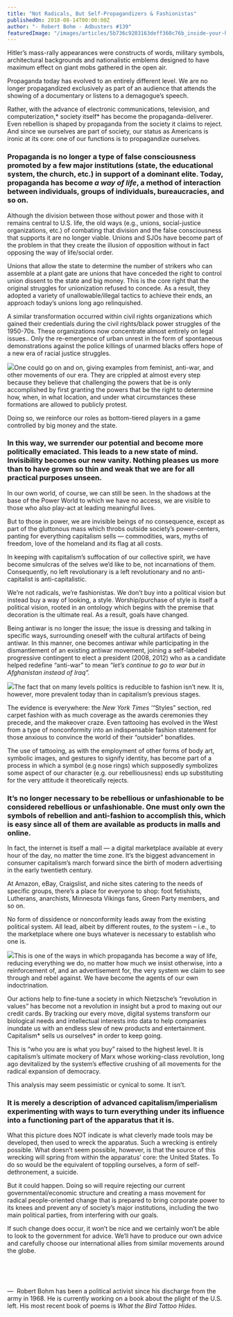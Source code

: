 ```yaml
---
title: "Not Radicals, But Self-Propagandizers & Fashionistas"
publishedOn: 2018-08-14T00:00:00Z
author: "- Robert Bohm - Adbusters #139"
featuredImage: "/images/articles/5b736c9203163deff360c76b_inside-your-head-full-face_2.jpg"
---
```


Hitler’s mass-rally appearances were constructs of words, military symbols, architectural backgrounds and nationalistic emblems designed to have maximum effect on giant mobs gathered in the open air.

Propaganda today has evolved to an entirely different level. We are no longer propagandized exclusively as part of an audience that attends the showing of a documentary or listens to a demagogue’s speech.

Rather, with the advance of electronic communications, television, and computerization,* society itself* has become the propaganda-deliverer. Even rebellion is shaped by propaganda from the society it claims to reject. And since we ourselves are part of society, our status as Americans is ironic at its core: one of our functions is to propagandize ourselves.

### Propaganda is no longer a type of false consciousness promoted by a few major institutions (state, the educational system, the church, etc.) in support of a dominant elite. Today, propaganda has become *a way of life*, a method of interaction between individuals, groups of individuals, bureaucracies, and so on.
Although the division between those without power and those with it remains central to U.S. life, the old ways (e.g., unions, social-justice organizations, etc.) of combating that division and the false consciousness that supports it are no longer viable. Unions and SJOs have become part of the problem in that they create the illusion of opposition without in fact opposing the way of life/social order.

Unions that allow the state to determine the number of strikers who can assemble at a plant gate are unions that have conceded the right to control union dissent to the state and big money. This is the core right that the original struggles for unionization refused to concede. As a result, they adopted a variety of unallowable/illegal tactics to achieve their ends, an approach today’s unions long ago relinquished.

A similar transformation occurred within civil rights organizations which gained their credentials during the civil rights/black power struggles of the 1950-70s. These organizations now concentrate almost entirely on legal issues.. Only the re-emergence of urban unrest in the form of spontaneous demonstrations against the police killings of unarmed blacks offers hope of a new era of racial justice struggles.

![](/images/articles/5b736cd23a4b65f8f41ca431_I-moustache-you-a-question_1.jpg)One could go on and on, giving examples from feminist, anti-war, and other movements of our era. They are crippled at almost every step because they believe that challenging the powers that be is only accomplished by first granting the powers that be the right to determine how, when, in what location, and under what circumstances these formations are allowed to publicly protest.

Doing so, we reinforce our roles as bottom-tiered players in a game controlled by big money and the state.

### In this way, we surrender our potential and become more politically emaciated. This leads to a new state of mind. Invisibility becomes our new vanity. Nothing pleases us more than to have grown so thin and weak that we are for all practical purposes unseen.
In our own world, of course, we can still be seen. In the shadows at the base of the Power World to which we have no access, we are visible to those who also play-act at leading meaningful lives. 

But to those in power, we are invisible beings of no consequence, except as part of the gluttonous mass which throbs outside society’s power-centers, panting for everything capitalism sells — commodities, wars, myths of freedom, love of the homeland and its flag at all costs.

In keeping with capitalism’s suffocation of our collective spirit, we have become simulcras of the selves we’d like to be, not incarnations of them. Consequently, no left revolutionary is a left revolutionary and no anti-capitalist is anti-capitalistic.

We’re not radicals, we’re fashionistas. We don’t buy into a political vision but instead buy a way of looking, a style. Worship/purchase of style is itself a political vision, rooted in an ontology which begins with the premise that decoration is the ultimate real. As a result, goals have changed.

Being antiwar is no longer the issue; the issue is dressing and talking in specific ways, surrounding oneself with the cultural artifacts of being antiwar. In this manner, one becomes antiwar while participating in the dismantlement of an existing antiwar movement, joining a self-labeled progressive contingent to elect a president (2008, 2012) who as a candidate helped redefine “anti-war” to mean *“let’s continue to go to war but in Afghanistan instead of Iraq”.*

![](/images/articles/5b736d0003163d163b60c786_na-na-na-na-na-na-hat-band_1.jpg)The fact that on many levels politics is reducible to fashion isn’t new. It is, however, more prevalent today than in capitalism’s previous stages. 

The evidence is everywhere: the *New York Times ’*“Styles” section, red carpet fashion with as much coverage as the awards ceremonies they precede, and the makeover craze. Even tattooing has evolved in the West from a type of nonconformity into an indispensable fashion statement for those anxious to convince the world of their “outsider” bonafides.

The use of tattooing, as with the employment of other forms of body art, symbolic images, and gestures to signify identity, has become part of a process in which a symbol (e.g nose rings) which supposedly symbolizes some aspect of our character (e.g. our rebelliousness) ends up substituting for the very attitude it theoretically rejects.

### It’s no longer necessary to be rebellious or unfashionable to be considered rebellious or unfashionable. One must only own the symbols of rebellion and anti-fashion to accomplish this, which is easy since all of them are available as products in malls and online.
In fact, the internet is itself a mall — a digital marketplace available at every hour of the day, no matter the time zone. It’s the biggest advancement in consumer capitalism’s march forward since the birth of modern advertising in the early twentieth century. 

At Amazon, eBay, Craigslist, and niche sites catering to the needs of specific groups, there’s a place for everyone to shop: foot fetishists, Lutherans, anarchists, Minnesota Vikings fans, Green Party members, and so on. 

No form of dissidence or nonconformity leads away from the existing political system. All lead, albeit by different routes, *to* the system – i.e., to the marketplace where one buys whatever is necessary to establish who one is.

![](/images/articles/5b736d2003163d6dfe60c79d_eye-see-ewe_1.jpg)This is one of the ways in which propaganda has become a way of life, reducing everything we do, no matter how much we insist otherwise, into a reinforcement of, and an advertisement for, the very system we claim to see through and rebel against. We have become the agents of our own indoctrination. 

Our actions help to fine-tune a society in which Nietzsche’s “revolution in values” has become not a revolution in insight but a prod to maxing out our credit cards. By tracking our every move, digital systems transform our biological needs and intellectual interests into data to help companies inundate us with an endless slew of new products and entertainment. Capitalism* sells us ourselves* in order to keep going.

This is “who you are is what you buy” raised to the highest level. It is capitalism’s ultimate mockery of Marx whose working-class revolution, long ago devitalized by the system’s effective crushing of all movements for the radical expansion of democracy.

This analysis may seem pessimistic or cynical to some. It isn’t. 

### It is merely a description of advanced capitalism/imperialism experimenting with ways to turn everything under its influence into a functioning part of the apparatus that it is.
What this picture does NOT indicate is what cleverly made tools may be developed, then used to wreck the apparatus. Such a wrecking is entirely possible. What doesn’t seem possible, however, is that the source of this wrecking will spring from within the apparatus’ core: the United States. To do so would be the equivalent of toppling ourselves, a form of self-dethronement, a suicide. 

But it could happen. Doing so will require rejecting our current governmental/economic structure and creating a mass movement for radical people-oriented change that is prepared to bring corporate power to its knees and prevent any of society’s major institutions, including the two main political parties, from interfering with our goals.

If such change does occur, it won’t be nice and we certainly won’t be able to look to the government for advice. We’ll have to produce our own advice and carefully choose our international allies from similar movements around the globe.

‍

‍

—  Robert Bohm has been a political activist since his discharge from the army in 1968. He is currently working on a book about the plight of the U.S. left. His most recent book of poems is *What the Bird Tattoo Hides.*